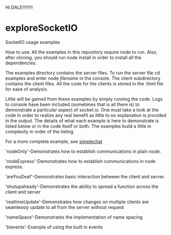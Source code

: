 HI DALE!!!!!!!!










exploreSocketIO
===============

SocketIO usage examples

How to use:
All the examples in this repository require node to run. Also, after cloning, you should run node install in order to install all the dependencies.

The examples directory contains the server files. To run the server file cd examples and enter node <i>filename</i> in the console.
The client subdirectory contains the client files. All the code for the clients is stored in the .html file for ease of analysis.

Little will be gained from these examples by simply running the code. Logs to console have been included (sometimes that is all there is) to demonstrate a particular aspect of socket.io. One must take a look at the code in order to realize any real benefit as little to no explanation is provided in the output. The details of what each example is here to demonstrate is listed below or in the code itself or both. The examples build a little in complexity in order of the listing.

For a more complete example, see <a href="https://github.com/dcorns/simplechat">simplechat</a>

'nodeOnly'-Demonstrates how to establish communications in plain node.

'nodeExpress'-Demonstrates how to establish communications in node express.

'areYouDeaf'-Demonstrates basic interaction between the client and server.

'shutupalready'-Demonstrates the ability to spread a function across the client and server

'realtimeUpdate'-Demonstrates how changes on multiple clients are seamlessly update to all from the server without request

'nameSpace'-Demonstrates the implementation of name spacing

'bievents'-Example of using the built in events


